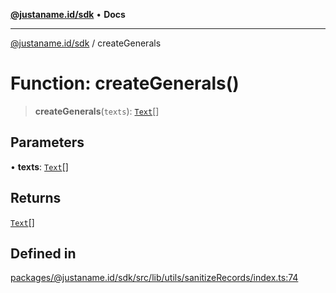 [**@justaname.id/sdk**](../README.md) • **Docs**

***

[@justaname.id/sdk](../globals.md) / createGenerals

# Function: createGenerals()

> **createGenerals**(`texts`): [`Text`](../interfaces/Text.md)[]

## Parameters

• **texts**: [`Text`](../interfaces/Text.md)[]

## Returns

[`Text`](../interfaces/Text.md)[]

## Defined in

[packages/@justaname.id/sdk/src/lib/utils/sanitizeRecords/index.ts:74](https://github.com/JustaName-id/JustaName-sdk/blob/dc845c10af242e3ca87d95ef392516ac0bfa8b95/packages/@justaname.id/sdk/src/lib/utils/sanitizeRecords/index.ts#L74)
